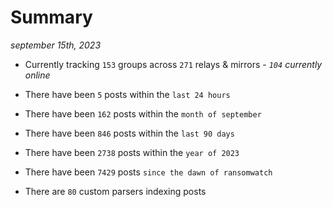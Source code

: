 
# Summary
_september 15th, 2023_

- Currently tracking `153` groups across `271` relays & mirrors - _`104` currently online_

- There have been `5` posts within the `last 24 hours`

- There have been `162` posts within the `month of september`

- There have been `846` posts within the `last 90 days`

- There have been `2738` posts within the `year of 2023`

- There have been `7429` posts `since the dawn of ransomwatch`

- There are `80` custom parsers indexing posts
